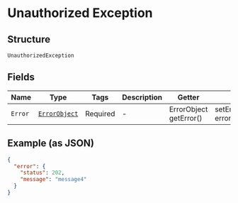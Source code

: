 
# Unauthorized Exception

## Structure

`UnauthorizedException`

## Fields

| Name | Type | Tags | Description | Getter | Setter |
|  --- | --- | --- | --- | --- | --- |
| `Error` | [`ErrorObject`](../../doc/models/error-object.md) | Required | - | ErrorObject getError() | setError(ErrorObject error) |

## Example (as JSON)

```json
{
  "error": {
    "status": 202,
    "message": "message4"
  }
}
```

